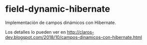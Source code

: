 # field-dynamic-hibernate
Implementación de campos dinámicos con Hibernate.

Los detalles lo pueden ver en http://claros-dev.blogspot.com/2018/10/campos-dinamicos-con-hibernate.html
